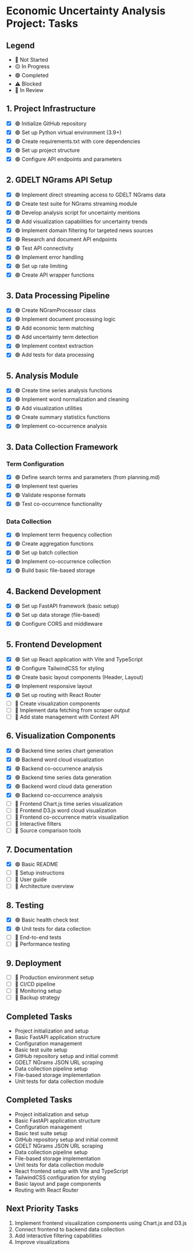 # Economic Uncertainty Analysis Project: Tasks

## Legend
- 🔴 Not Started
- 🟡 In Progress
- 🟢 Completed
- ⚠️ Blocked
- 🔄 In Review

## 1. Project Infrastructure
- [x] 🟢 Initialize GitHub repository
- [x] 🟢 Set up Python virtual environment (3.9+)
- [x] 🟢 Create requirements.txt with core dependencies
- [x] 🟢 Set up project structure
- [x] 🟢 Configure API endpoints and parameters

## 2. GDELT NGrams API Setup
- [x] 🟢 Implement direct streaming access to GDELT NGrams data
- [x] 🟢 Create test suite for NGrams streaming module
- [x] 🟢 Develop analysis script for uncertainty mentions
- [x] 🟢 Add visualization capabilities for uncertainty trends
- [x] 🟢 Implement domain filtering for targeted news sources
- [x] 🟢 Research and document API endpoints
- [x] 🟢 Test API connectivity
- [x] 🟢 Implement error handling
- [x] 🟢 Set up rate limiting
- [x] 🟢 Create API wrapper functions

## 3. Data Processing Pipeline
- [x] 🟢 Create NGramProcessor class
- [x] 🟢 Implement document processing logic
- [x] 🟢 Add economic term matching
- [x] 🟢 Add uncertainty term detection
- [x] 🟢 Implement context extraction
- [x] 🟢 Add tests for data processing

## 5. Analysis Module
- [x] 🟢 Create time series analysis functions
- [x] 🟢 Implement word normalization and cleaning
- [x] 🟢 Add visualization utilities
- [x] 🟢 Create summary statistics functions
- [x] 🟢 Implement co-occurrence analysis

## 3. Data Collection Framework
### Term Configuration
- [x] 🟢 Define search terms and parameters (from planning.md)
- [x] 🟢 Implement test queries
- [x] 🟢 Validate response formats
- [x] 🟢 Test co-occurrence functionality

### Data Collection
- [x] 🟢 Implement term frequency collection
- [x] 🟢 Create aggregation functions
- [x] 🟢 Set up batch collection
- [x] 🟢 Implement co-occurrence collection
- [x] 🟢 Build basic file-based storage

## 4. Backend Development
- [x] 🟢 Set up FastAPI framework (basic setup)
- [x] 🟢 Set up data storage (file-based)
- [x] 🟢 Configure CORS and middleware

## 5. Frontend Development
- [x] 🟢 Set up React application with Vite and TypeScript
- [x] 🟢 Configure TailwindCSS for styling
- [x] 🟢 Create basic layout components (Header, Layout)
- [x] 🟢 Implement responsive layout
- [x] 🟢 Set up routing with React Router
- [ ] 🔴 Create visualization components
- [ ] 🔴 Implement data fetching from scraper output
- [ ] 🔴 Add state management with Context API

## 6. Visualization Components
- [x] 🟢 Backend time series chart generation
- [x] 🟢 Backend word cloud visualization
- [x] 🟢 Backend co-occurrence analysis
- [x] 🟢 Backend time series data generation
- [x] 🟢 Backend word cloud data generation
- [x] 🟢 Backend co-occurrence analysis
- [ ] 🔴 Frontend Chart.js time series visualization
- [ ] 🔴 Frontend D3.js word cloud visualization
- [ ] 🔴 Frontend co-occurrence matrix visualization
- [ ] 🔴 Interactive filters
- [ ] 🔴 Source comparison tools

## 7. Documentation
- [x] 🟢 Basic README
- [ ] 🔴 Setup instructions
- [ ] 🔴 User guide
- [ ] 🔴 Architecture overview

## 8. Testing
- [x] 🟢 Basic health check test
- [x] 🟢 Unit tests for data collection
- [ ] 🔴 End-to-end tests
- [ ] 🔴 Performance testing

## 9. Deployment
- [ ] 🔴 Production environment setup
- [ ] 🔴 CI/CD pipeline
- [ ] 🔴 Monitoring setup
- [ ] 🔴 Backup strategy

## Completed Tasks
- Project initialization and setup
- Basic FastAPI application structure
- Configuration management
- Basic test suite setup
- GitHub repository setup and initial commit
- GDELT NGrams JSON URL scraping
- Data collection pipeline setup
- File-based storage implementation
- Unit tests for data collection module

## Completed Tasks
- Project initialization and setup
- Basic FastAPI application structure
- Configuration management
- Basic test suite setup
- GitHub repository setup and initial commit
- GDELT NGrams JSON URL scraping
- Data collection pipeline setup
- File-based storage implementation
- Unit tests for data collection module
- React frontend setup with Vite and TypeScript
- TailwindCSS configuration for styling
- Basic layout and page components
- Routing with React Router

## Next Priority Tasks
1. Implement frontend visualization components using Chart.js and D3.js
3. Connect frontend to backend data collection
4. Add interactive filtering capabilities
5. Improve visualizations